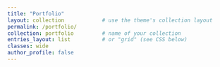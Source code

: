 ```yaml
---
title: "Portfolio"
layout: collection            # use the theme's collection layout
permalink: /portfolio/
collection: portfolio         # name of your collection
entries_layout: list          # or "grid" (see CSS below)
classes: wide
author_profile: false
---
```


